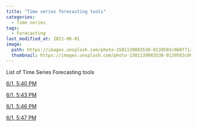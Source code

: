 ```yaml
---
title: "Time series forecasting tools"
categories:
  - Time series
tags:
  - Forecasting
last_modified_at: 2021-06-01
image: 
  path: https://images.unsplash.com/photo-1501139083538-0139583c060f?ixid=MnwxMjA3fDB8MHxzZWFyY2h8MXx8dGltZSUyMHNlcmllc3xlbnwwfHwwfHw%3D&ixlib=rb-1.2.1&auto=format&fit=crop&w=600&q=60
  thumbnail: https://images.unsplash.com/photo-1501139083538-0139583c060f?ixid=MnwxMjA3fDB8MHxzZWFyY2h8MXx8dGltZSUyMHNlcmllc3xlbnwwfHwwfHw%3D&ixlib=rb-1.2.1&auto=format&fit=crop&w=600&q=60
---
```


List of Time Series Forecasting tools

[6/1, 5:40 PM](https://www.kaggle.com/c/walmart-sales-forecasting/overview)

[6/1, 5:43 PM](https://www.kaggle.com/c/walmart-recruiting-sales-in-stormy-weather/overview)

[6/1, 5:46 PM](https://www.kaggle.com/c/m5-forecasting-uncertainty)

[6/1, 5:47 PM](https://www.kaggle.com/c/m5-forecasting-accuracy)

